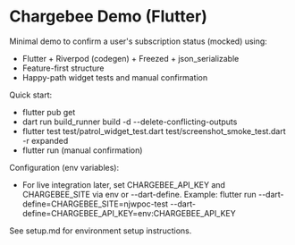 # Chargebee Demo (Flutter)

Minimal demo to confirm a user's subscription status (mocked) using:
- Flutter + Riverpod (codegen) + Freezed + json_serializable
- Feature-first structure
- Happy-path widget tests and manual confirmation

Quick start:
- flutter pub get
- dart run build_runner build -d --delete-conflicting-outputs
- flutter test test/patrol_widget_test.dart test/screenshot_smoke_test.dart -r expanded
- flutter run (manual confirmation)

Configuration (env variables):
- For live integration later, set CHARGEBEE_API_KEY and CHARGEBEE_SITE via env or --dart-define.
  Example:
  flutter run --dart-define=CHARGEBEE_SITE=njwpoc-test --dart-define=CHARGEBEE_API_KEY=env:CHARGEBEE_API_KEY

See setup.md for environment setup instructions.

